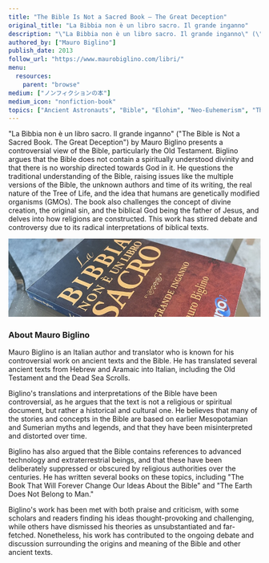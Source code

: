 ```yaml
---
title: "The Bible Is Not a Sacred Book — The Great Deception"
original_title: "La Bibbia non è un libro sacro. Il grande inganno"
description: "\"La Bibbia non è un libro sacro. Il grande inganno\" (\"The Bible is Not a Sacred Book. The Great Deception\") by Mauro Biglino presents a controversial view of the Bible, particularly the Old Testament. Biglino argues that the Bible does not contain a spiritually understood divinity and that there is no worship directed towards God in it. He questions the traditional understanding of the Bible, raising issues like the multiple versions of the Bible, the unknown authors and time of its writing, the real nature of the Tree of Life, and the idea that humans are genetically modified organisms (GMOs). The book also challenges the concept of divine creation, the original sin, and the biblical God being the father of Jesus, and delves into how religions are constructed. This work has stirred debate and controversy due to its radical interpretations of biblical texts​​."
authored_by: ["Mauro Biglino"]
publish_date: 2013
follow_url: "https://www.maurobiglino.com/libri/"
menu:
  resources:
    parent: "browse"
medium: ["ノンフィクションの本"]
medium_icon: "nonfiction-book"
topics: ["Ancient Astronauts", "Bible", "Elohim", "Neo-Euhemerism", "Theology"]
---
```


"La Bibbia non è un libro sacro. Il grande inganno" ("The Bible is Not a Sacred Book. The Great Deception") by Mauro Biglino presents a controversial view of the Bible, particularly the Old Testament. Biglino argues that the Bible does not contain a spiritually understood divinity and that there is no worship directed towards God in it. He questions the traditional understanding of the Bible, raising issues like the multiple versions of the Bible, the unknown authors and time of its writing, the real nature of the Tree of Life, and the idea that humans are genetically modified organisms (GMOs). The book also challenges the concept of divine creation, the original sin, and the biblical God being the father of Jesus, and delves into how religions are constructed. This work has stirred debate and controversy due to its radical interpretations of biblical texts​​.

![Image](images/la-bibbia-non-e-un-libro-sacro-book.jpg "La Bibbia non è un libro sacro, 2013 — Mauro Biglino")

### About Mauro Biglino

Mauro Biglino is an Italian author and translator who is known for his controversial work on ancient texts and the Bible. He has translated several ancient texts from Hebrew and Aramaic into Italian, including the Old Testament and the Dead Sea Scrolls.

Biglino's translations and interpretations of the Bible have been controversial, as he argues that the text is not a religious or spiritual document, but rather a historical and cultural one. He believes that many of the stories and concepts in the Bible are based on earlier Mesopotamian and Sumerian myths and legends, and that they have been misinterpreted and distorted over time.

Biglino has also argued that the Bible contains references to advanced technology and extraterrestrial beings, and that these have been deliberately suppressed or obscured by religious authorities over the centuries. He has written several books on these topics, including "The Book That Will Forever Change Our Ideas About the Bible" and "The Earth Does Not Belong to Man."

Biglino's work has been met with both praise and criticism, with some scholars and readers finding his ideas thought-provoking and challenging, while others have dismissed his theories as unsubstantiated and far-fetched. Nonetheless, his work has contributed to the ongoing debate and discussion surrounding the origins and meaning of the Bible and other ancient texts.
